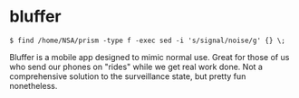 bluffer
===========

    $ find /home/NSA/prism -type f -exec sed -i 's/signal/noise/g' {} \;

Bluffer is a mobile app designed to mimic normal use.  Great for those of us who send our phones on "rides" while we get real work done.  Not a comprehensive solution to the surveillance state, but pretty fun nonetheless.

